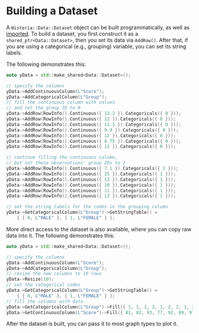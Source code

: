 Building a Dataset
=============================

A `Wisteria::Data::Dataset` object can be built programmatically, as well as [imported](ImportingData.md).
To build a dataset, you first construct it as a `shared_ptr<Data::Dataset>`, then you set its data via
`AddRow()`. After that, if you are using a categorical (e.g., grouping) variable, you can set its string labels.

The following demonstrates this:

```cpp
auto yData = std::make_shared<Data::Dataset>();

// specify the columns
yData->AddContinuousColumn(L"Score");
yData->AddCategoricalColumn(L"Group");
// fill the continuous column with values
// and set the group ID to 0
yData->AddRow(RowInfo().Continuous({ 13.2 }).Categoricals({ 0 }));
yData->AddRow(RowInfo().Continuous({ 12 }).Categoricals({ 0 }));
yData->AddRow(RowInfo().Continuous({ 11.1 }).Categoricals({ 0 }));
yData->AddRow(RowInfo().Continuous({ 9.9 }).Categoricals({ 0 }));
yData->AddRow(RowInfo().Continuous({ 12 }).Categoricals({ 0 }));
yData->AddRow(RowInfo().Continuous({ 8.75 }).Categoricals({ 0 }));
yData->AddRow(RowInfo().Continuous({ 12 }).Categoricals({ 0 }));

// continue filling the continuous column,
// but set these observations' group IDs to 1
yData->AddRow(RowInfo().Continuous({ 7.1 }).Categoricals({ 1 }));
yData->AddRow(RowInfo().Continuous({ 25 }).Categoricals({ 1 }));
yData->AddRow(RowInfo().Continuous({ 13 }).Categoricals({ 1 }));
yData->AddRow(RowInfo().Continuous({ 10 }).Categoricals({ 1 }));
yData->AddRow(RowInfo().Continuous({ 11 }).Categoricals({ 1 }));
yData->AddRow(RowInfo().Continuous({ 13 }).Categoricals({ 1 }));

// set the string labels for the codes in the grouping column
yData->GetCategoricalColumn(L"Group")->GetStringTable() =
    { { 0, L"MALE" }, { 1, L"FEMALE" } };
```

More direct access to the dataset is also available, where you can copy raw
data into it. The following demonstrates this:

```cpp
auto yData = std::make_shared<Data::Dataset>();

// specify the columns
yData->AddContinuousColumn(L"Score");
yData->AddCategoricalColumn(L"Group");
// resize the new columns to 10 rows
yData->Resize(10);
// set the categorical codes
yData->GetCategoricalColumn(L"Group")->GetStringTable() =
    { { 0, L"MALE" }, { 1, L"FEMALE" } };
// fill the columns with data
yData->GetCategoricalColumn(L"Group")->Fill({ 1, 1, 1, 2, 1, 2, 2, 1, 2, 1 });
yData->GetContinuousColumn(L"Score")->Fill({ 81, 82, 93, 77, 92, 89, 97, 82, 68, 92 });
```

After the dataset is built, you can pass it to most graph types to plot it.
